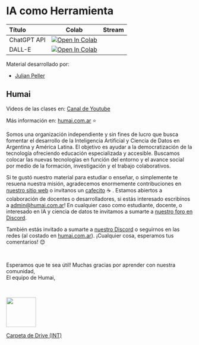 # IA como Herramienta


| Título        | Colab | Stream
|:--------------------|:--------------------:|:--------------------
| ChatGPT API | [![Open In Colab](https://colab.research.google.com/assets/colab-badge.svg)](https://colab.research.google.com/github/institutohumai/ia_como_herramienta/blob/master/chatgpt_api.ipynb)
| DALL-E | [![Open In Colab](https://colab.research.google.com/assets/colab-badge.svg)](https://colab.research.google.com/github/institutohumai/ia_como_herramienta/blob/master/dalle_ejemplo.ipynb)


Material desarrollado por:
 - [Julian Peller](https://julianpeller.com.ar/)

## Humai

Videos de las clases en: [Canal de Youtube](https://m.youtube.com/c/InstitutoHumai)

Más información en: [humai.com.ar](https://humai.com.ar) ⭐

Somos una organización independiente y sin fines de lucro que busca fomentar el desarrollo de la Inteligencia Artificial y Ciencia de Datos en Argentina y América Latina. El objetivo es ayudar a la democratización de la tecnología ofreciendo educación especializada y accesible. Buscamos colocar las nuevas tecnologías en función del entorno y el avance social por medio de la formación, investigación y el trabajo colaborativos.

Si te gustó nuestro material para estudiar o enseñar, o simplemente te resuena nuestra misión, agradecemos enormemente contribuciones en [nuestro sitio web](https://humai.com.ar/sumate.html#Card) o invitanos un [cafecito](https://cafecito.app/humai) ☕ . Estamos abiertos a colaboración de docentes o desarrolladores, si estás interesado  escribínos a admin@humai.com.ar! En cualquier caso como estudiante, docente, o interesado en IA y ciencia de datos te invitamos a sumarte a [nuestro foro en Discord](https://discord.gg/wYCA2chQvb).

También estás invitado a sumarte a [nuestro Discord](https://discord.gg/wYCA2chQvb) o seguirnos en las redes (al costado en [humai.com.ar](https://ihum.ai/)). ¡Cualquier cosa, esperamos tus comentarios! 😊

<br>  

Esperamos que te sea útil! Muchas gracias por aprender con nuestra comunidad,  
El equipo de Humai,  

<br>  

<img src='https://humai.com.ar/static/logos/isologo.png' width='80px' margin='100px'></img>



[Carpeta de Drive (INT)](https://drive.google.com/drive/u/1/folders/1R-TQkmhdl1s1_UdkQbm_MWums35PttgS)

